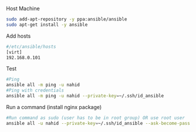 Host Machine
```bash
sudo add-apt-repository -y ppa:ansible/ansible
sudo apt-get install -y ansible
```
Add hosts
```bash
#/etc/ansible/hosts
[virt]
192.168.0.101
```
Test
```bash
#Ping
ansible all -m ping -u nahid
#Ping with credentials
ansible all -m ping -u nahid --private-key=~/.ssh/id_ansible
```

Run a command (install nginx package)
```bash
#Run command as sudo (user has to be in root group) OR use root user
ansible all -u nahid --private-key=~/.ssh/id_ansible --ask-become-pass --become -m apt -a "pkg=nginx state=latest update_cache=true"
```

